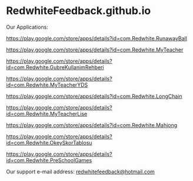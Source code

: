 # RedwhiteFeedback.github.io

Our Applications:

https://play.google.com/store/apps/details?id=com.Redwhite.RunawayBall

https://play.google.com/store/apps/details?id=com.Redwhite.MyTeacher

https://play.google.com/store/apps/details?id=com.Redwhite.GubreKullanimRehberi

https://play.google.com/store/apps/details?id=com.Redwhite.MyTeacherYDS

https://play.google.com/store/apps/details?id=com.Redwhite.LongChain

https://play.google.com/store/apps/details?id=com.Redwhite.MyTeacherLise

https://play.google.com/store/apps/details?id=com.Redwhite.Mahjong

https://play.google.com/store/apps/details?id=com.Redwhite.OkeySkorTablosu

https://play.google.com/store/apps/details?id=com.Redwhite.PreSchoolGames

Our support e-mail address:
redwhitefeedback@hotmail.com
